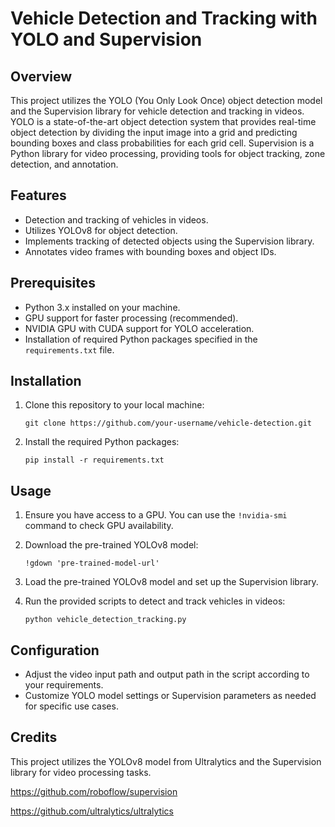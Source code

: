 # Vehicle Detection and Tracking with YOLO and Supervision

## Overview

This project utilizes the YOLO (You Only Look Once) object detection model and the Supervision library for vehicle detection and tracking in videos. YOLO is a state-of-the-art object detection system that provides real-time object detection by dividing the input image into a grid and predicting bounding boxes and class probabilities for each grid cell. Supervision is a Python library for video processing, providing tools for object tracking, zone detection, and annotation.

## Features

- Detection and tracking of vehicles in videos.
- Utilizes YOLOv8 for object detection.
- Implements tracking of detected objects using the Supervision library.
- Annotates video frames with bounding boxes and object IDs.

## Prerequisites

- Python 3.x installed on your machine.
- GPU support for faster processing (recommended).
- NVIDIA GPU with CUDA support for YOLO acceleration.
- Installation of required Python packages specified in the `requirements.txt` file.

## Installation

1. Clone this repository to your local machine:
   ```
   git clone https://github.com/your-username/vehicle-detection.git
   ```

2. Install the required Python packages:
   ```
   pip install -r requirements.txt
   ```

## Usage

1. Ensure you have access to a GPU. You can use the `!nvidia-smi` command to check GPU availability.
   
2. Download the pre-trained YOLOv8 model:
   ```
   !gdown 'pre-trained-model-url'
   ```

3. Load the pre-trained YOLOv8 model and set up the Supervision library.

4. Run the provided scripts to detect and track vehicles in videos:
   ```
   python vehicle_detection_tracking.py
   ```

## Configuration

- Adjust the video input path and output path in the script according to your requirements.
- Customize YOLO model settings or Supervision parameters as needed for specific use cases.

## Credits

This project utilizes the YOLOv8 model from Ultralytics and the Supervision library for video processing tasks.

https://github.com/roboflow/supervision

https://github.com/ultralytics/ultralytics
